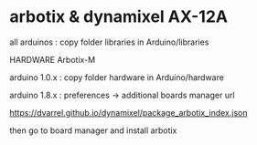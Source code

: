 # arbotix & dynamixel AX-12A

all arduinos : copy folder libraries in Arduino/libraries

HARDWARE Arbotix-M

arduino 1.0.x : copy folder hardware in Arduino/hardware

arduino 1.8.x : preferences -> additional boards manager url

https://dvarrel.github.io/dynamixel/package_arbotix_index.json

then go to board manager and install arbotix

